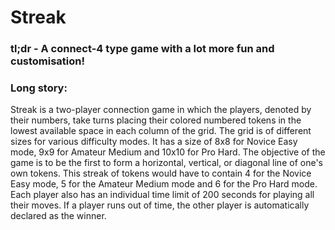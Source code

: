 # Streak
### tl;dr - A connect-4 type game with a lot more fun and customisation!

### Long story:

Streak is a two-player connection game in which the
players, denoted by their numbers, take turns
placing their colored numbered tokens in the
lowest available space in each column of the grid. The grid is of different sizes
for various difficulty modes. It has a size of 8x8 for Novice Easy mode, 9x9 for
Amateur Medium and 10x10 for Pro Hard. The objective of the game is to be
the first to form a horizontal, vertical, or diagonal line of one's own tokens. This
streak of tokens would have to contain 4 for the Novice Easy mode, 5 for the
Amateur Medium mode and 6 for the Pro Hard mode. Each player also has an
individual time limit of 200 seconds for playing all their moves. If a player runs
out of time, the other player is automatically declared as the winner.
